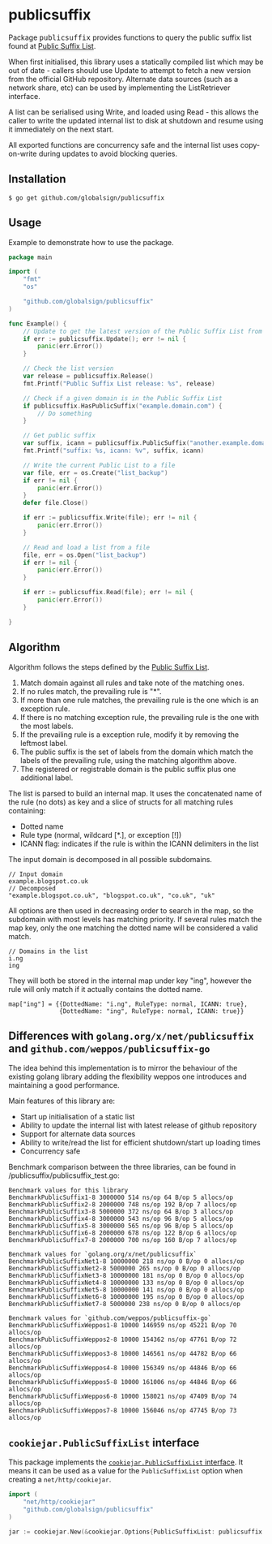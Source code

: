 # publicsuffix

Package <tt>publicsuffix</tt> provides functions to query the public suffix list found at [Public Suffix List](http://publicsuffix.org/).

When first initialised, this library uses a statically compiled list which may be out of date - callers should use Update to attempt to fetch a new
version from the official GitHub repository. Alternate data sources (such as a network share, etc) can be used by implementing the ListRetriever interface.

A list can be serialised using Write, and loaded using Read - this allows the caller to write the updated internal list to disk at shutdown and resume
using it immediately on the next start.

All exported functions are concurrency safe and the internal list uses copy-on-write during updates to avoid blocking queries.

## Installation

```shell
$ go get github.com/globalsign/publicsuffix
```

## Usage

Example to demonstrate how to use the package.
```go
package main

import (
	"fmt"
	"os"

	"github.com/globalsign/publicsuffix"
)

func Example() {
	// Update to get the latest version of the Public Suffix List from the github repository
	if err := publicsuffix.Update(); err != nil {
		panic(err.Error())
	}

	// Check the list version
	var release = publicsuffix.Release()
	fmt.Printf("Public Suffix List release: %s", release)

	// Check if a given domain is in the Public Suffix List
	if publicsuffix.HasPublicSuffix("example.domain.com") {
		// Do something
	}

	// Get public suffix
	var suffix, icann = publicsuffix.PublicSuffix("another.example.domain.com")
	fmt.Printf("suffix: %s, icann: %v", suffix, icann)

	// Write the current Public List to a file
	var file, err = os.Create("list_backup")
	if err != nil {
		panic(err.Error())
	}
	defer file.Close()

	if err := publicsuffix.Write(file); err != nil {
		panic(err.Error())
	}

	// Read and load a list from a file
	file, err = os.Open("list_backup")
	if err != nil {
		panic(err.Error())
	}

	if err := publicsuffix.Read(file); err != nil {
		panic(err.Error())
	}

}
```

## Algorithm

Algorithm follows the steps defined by the [Public Suffix List](https://publicsuffix.org/list/).

1. Match domain against all rules and take note of the matching ones.
2. If no rules match, the prevailing rule is "*".
3. If more than one rule matches, the prevailing rule is the one which is an exception rule.
4. If there is no matching exception rule, the prevailing rule is the one with the most labels.
5. If the prevailing rule is a exception rule, modify it by removing the leftmost label.
6. The public suffix is the set of labels from the domain which match the labels of the prevailing rule, using the matching algorithm above.
7. The registered or registrable domain is the public suffix plus one additional label.

The list is parsed to build an internal map. It uses the concatenated name of the rule (no dots) as key and a slice of structs for all matching rules containing:
- Dotted name
- Rule type (normal, wildcard [*.], or exception [!])
- ICANN flag: indicates if the rule is within the ICANN delimiters in the list

The input domain is decomposed in all possible subdomains.
```Example:
// Input domain
example.blogspot.co.uk
// Decomposed 
"example.blogspot.co.uk", "blogspot.co.uk", "co.uk", "uk"
```

All options are then used in decreasing order to search in the map, so the subdomain with most levels has matching priority. If several rules match the map key, only the one
matching the dotted name will be considered a valid match. 
```Example:
// Domains in the list
i.ng
ing
```
They will both be stored in the internal map under key "ing", however the rule will only match if it actually contains the dotted name. 
```
map["ing"] = {{DottedName: "i.ng", RuleType: normal, ICANN: true}, 
			  {DottedName: "ing", RuleType: normal, ICANN: true}}
```

## Differences with `golang.org/x/net/publicsuffix` and `github.com/weppos/publicsuffix-go`

The idea behind this implementation is to mirror the behaviour of the existing golang library adding the flexibility weppos one introduces and maintaining a good performance. 

Main features of this library are:
 - Start up initialisation of a static list
 - Ability to update the internal list with latest release of github repository
 - Support for alternate data sources
 - Ability to write/read the list for efficient shutdown/start up loading times
 - Concurrency safe

Benchmark comparison between the three libraries, can be found in /publicsuffix/publicsuffix_test.go:
```
Benchmark values for this library
BenchmarkPublicSuffix1-8 3000000 514 ns/op 64 B/op 5 allocs/op
BenchmarkPublicSuffix2-8 2000000 748 ns/op 192 B/op 7 allocs/op
BenchmarkPublicSuffix3-8 5000000 372 ns/op 64 B/op 3 allocs/op
BenchmarkPublicSuffix4-8 3000000 543 ns/op 96 B/op 5 allocs/op
BenchmarkPublicSuffix5-8 3000000 565 ns/op 96 B/op 5 allocs/op
BenchmarkPublicSuffix6-8 2000000 678 ns/op 122 B/op 6 allocs/op
BenchmarkPublicSuffix7-8 2000000 700 ns/op 160 B/op 7 allocs/op
 
Benchmark values for `golang.org/x/net/publicsuffix` 
BenchmarkPublicSuffixNet1-8 10000000 218 ns/op 0 B/op 0 allocs/op
BenchmarkPublicSuffixNet2-8 5000000 265 ns/op 0 B/op 0 allocs/op
BenchmarkPublicSuffixNet3-8 10000000 181 ns/op 0 B/op 0 allocs/op
BenchmarkPublicSuffixNet4-8 10000000 133 ns/op 0 B/op 0 allocs/op
BenchmarkPublicSuffixNet5-8 10000000 141 ns/op 0 B/op 0 allocs/op
BenchmarkPublicSuffixNet6-8 10000000 195 ns/op 0 B/op 0 allocs/op
BenchmarkPublicSuffixNet7-8 5000000 238 ns/op 0 B/op 0 allocs/op
 
Benchmark values for `github.com/weppos/publicsuffix-go`
BenchmarkPublicSuffixWeppos1-8 10000 146959 ns/op 45221 B/op 70 allocs/op
BenchmarkPublicSuffixWeppos2-8 10000 154362 ns/op 47761 B/op 72 allocs/op
BenchmarkPublicSuffixWeppos3-8 10000 146561 ns/op 44782 B/op 66 allocs/op
BenchmarkPublicSuffixWeppos4-8 10000 156349 ns/op 44846 B/op 66 allocs/op
BenchmarkPublicSuffixWeppos5-8 10000 161006 ns/op 44846 B/op 66 allocs/op
BenchmarkPublicSuffixWeppos6-8 10000 158021 ns/op 47409 B/op 74 allocs/op
BenchmarkPublicSuffixWeppos7-8 10000 156046 ns/op 47745 B/op 73 allocs/op
```

## `cookiejar.PublicSuffixList` interface

This package implements the [`cookiejar.PublicSuffixList` interface](https://godoc.org/net/http/cookiejar#PublicSuffixList). It means it can be used as a value for the `PublicSuffixList` option when creating a `net/http/cookiejar`.

```go
import (
    "net/http/cookiejar"
    "github.com/globalsign/publicsuffix"
)

jar := cookiejar.New(&cookiejar.Options{PublicSuffixList: publicsuffix.CookieJarList})
```
